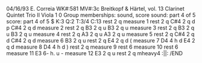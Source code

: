 


04/16/93 E. Correia
WK#:581       MV#:3c
Breitkopf & Härtel, vol. 13 
Clarinet Quintet
Trio II
Viola
1 0 
Group memberships: sound, score
sound: part 4 of 5
score: part 4 of 5
$  K:3   Q:2   T:3/4   C:13
rest   2        q
measure 1
rest   2        q
C#4    2        q     d        p
C#4    2        q     d
measure 2
rest   2        q
B3     2        q     u
B3     2        q     u
measure 3
rest   2        q
B3     2        q     u
B3     2        q     u
measure 4
rest   2        q
A3     2        q     u
A3     2        q     u
measure 5
rest   2        q
C#4    2        q     d
C#4    2        q     d
measure 6
B3     2        q     u
rest   2        q
E4     2        q     d        (
measure 7
D4     4        h     d
E4     2        q     d
measure 8
D4     4        h     d        )
rest   2        q
measure 9
rest   6
measure 10
rest   6
measure 11
E3     6-       h.    u        -
measure 12
E3     2        q     u
rest   2        q
mheavy4         :||:
/END
